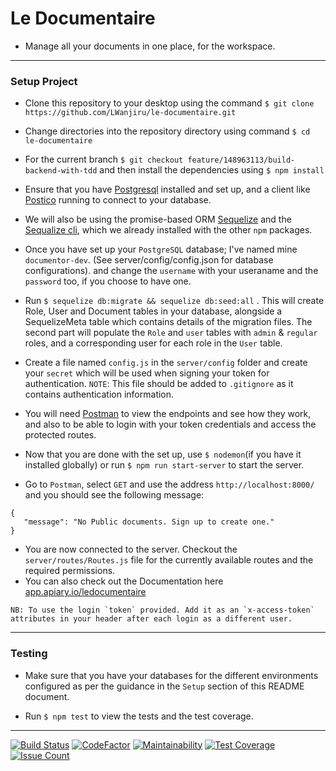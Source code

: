 # Le Documentaire

- Manage all your documents in one place, for the workspace.
---

### Setup Project

- Clone this repository to your desktop using the command `$ git clone https://github.com/LWanjiru/le-documentaire.git`

- Change directories into the repository directory using command `$ cd le-documentaire`

- For the current branch `$ git checkout feature/148963113/build-backend-with-tdd` and then install the dependencies using `$ npm install`

- Ensure that you have [Postgresql](https://www.postgresql.org) installed and set up, and a client like [Postico](https://eggerapps.at/postico/) running to connect to your database.

- We will also be using the promise-based ORM [Sequelize](http://docs.sequelizejs.com) and the [Sequalize cli](http://docs.sequelizejs.com/manual/tutorial/migrations.html), which we already installed with the other `npm` packages.

- Once you have set up your `PostgreSQL` database; I've named mine `documentor-dev`.  (See server/config/config.json for database configurations). and change the `username` with your useraname and the `password` too, if you choose to have one.  

- Run `$ sequelize db:migrate && sequelize db:seed:all` . This will create Role, User and Document tables in your database, alongside a SequelizeMeta table which contains details of the migration files. The second part will populate the `Role` and `user` tables with `admin` & `regular` roles, and a corresponding user for each role in the `User` table.

- Create a file named `config.js` in the `server/config` folder and create your `secret` which will be used when signing your token for authentication. `NOTE`: This file should be added to `.gitignore` as it contains authentication information.

- You will need [Postman](https://www.getpostman.com/postman) to view the endpoints and see how they work, and also to be able to login with your token credentials and access the protected routes.


- Now that you are done with the set up, use `$ nodemon`(if you have it installed globally) or run `$ npm run start-server` to start the server.

- Go to `Postman`, select `GET` and use the address `http://localhost:8000/` and you should see the following message:

 ```
{
    "message": "No Public documents. Sign up to create one."
}
```
- You are now connected to the server. Checkout the `server/routes/Routes.js` file for the currently available routes and the required permissions. 
-  You can also check out the Documentation here [app.apiary.io/ledocumentaire](le-documentaire/apiary.apib)

```
NB: To use the login `token` provided. Add it as an `x-access-token` attributes in your header after each login as a different user. 

```
---

### Testing

- Make sure that you have your databases for the different environments configured as per the guidance in the `Setup` section of this README document.

- Run `$ npm test` to view the tests and the test coverage.
---

[![Build Status](https://travis-ci.org/LWanjiru/le-documentaire.svg?branch=master)](https://travis-ci.org/LWanjiru/le-documentaire)
[![CodeFactor](https://www.codefactor.io/repository/github/lwanjiru/le-documentaire/badge/master)](https://www.codefactor.io/repository/github/lwanjiru/le-documentaire/overview/master)
[![Maintainability](https://api.codeclimate.com/v1/badges/b3c503b6f009d7af676c/maintainability)](https://codeclimate.com/github/LWanjiru/le-documentaire/maintainability)
[![Test Coverage](https://api.codeclimate.com/v1/badges/b3c503b6f009d7af676c/test_coverage)](https://codeclimate.com/github/LWanjiru/le-documentaire/test_coverage)
[![Issue Count](https://codeclimate.com/github/LWanjiru/le-documentaire/badges/issue_count.svg)](https://codeclimate.com/github/LWanjiru/le-documentaire)
